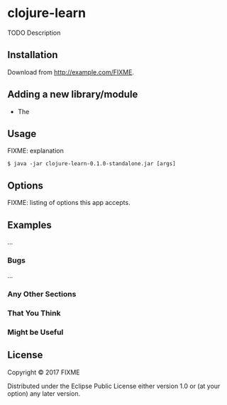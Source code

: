 # clojure-learn

TODO Description

## Installation

Download from http://example.com/FIXME.

## Adding a new library/module

- The 
## Usage

FIXME: explanation

    $ java -jar clojure-learn-0.1.0-standalone.jar [args]

## Options

FIXME: listing of options this app accepts.

## Examples

...

### Bugs

...

### Any Other Sections
### That You Think
### Might be Useful

## License

Copyright © 2017 FIXME

Distributed under the Eclipse Public License either version 1.0 or (at
your option) any later version.
